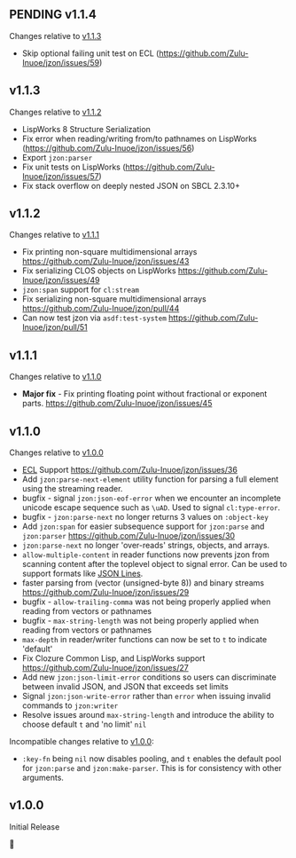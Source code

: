 ## PENDING v1.1.4

Changes relative to [v1.1.3](#v113)

* Skip optional failing unit test on ECL (https://github.com/Zulu-Inuoe/jzon/issues/59)

## v1.1.3

Changes relative to [v1.1.2](#v112)

* LispWorks 8 Structure Serialization
* Fix error when reading/writing from/to pathnames on LispWorks (https://github.com/Zulu-Inuoe/jzon/issues/56)
* Export `jzon:parser`
* Fix unit tests on LispWorks (https://github.com/Zulu-Inuoe/jzon/issues/57)
* Fix stack overflow on deeply nested JSON on SBCL 2.3.10+

## v1.1.2

Changes relative to [v1.1.1](#v111)

* Fix printing non-square multidimensional arrays https://github.com/Zulu-Inuoe/jzon/issues/43
* Fix serializing CLOS objects on LispWorks https://github.com/Zulu-Inuoe/jzon/issues/49
* `jzon:span` support for `cl:stream`
* Fix serializing non-square multidimensional arrays https://github.com/Zulu-Inuoe/jzon/pull/44
* Can now test jzon via `asdf:test-system` https://github.com/Zulu-Inuoe/jzon/pull/51

## v1.1.1

Changes relative to [v1.1.0](#v110)

* **Major fix** - Fix printing floating point without fractional or exponent parts. https://github.com/Zulu-Inuoe/jzon/issues/45

## v1.1.0

Changes relative to [v1.0.0](#v100)

* [ECL][ecl] Support https://github.com/Zulu-Inuoe/jzon/issues/36
* Add `jzon:parse-next-element` utility function for parsing a full element using the streaming reader.
* bugfix - signal `jzon:json-eof-error` when we encounter an incomplete unicode escape sequence such as `\uAD`. Used to signal `cl:type-error`.
* bugfix - `jzon:parse-next` no longer returns 3 values on `:object-key`
* Add `jzon:span` for easier subsequence support for `jzon:parse` and `jzon:parser` https://github.com/Zulu-Inuoe/jzon/issues/30
* `jzon:parse-next` no longer 'over-reads' strings, objects, and arrays.
* `allow-multiple-content` in reader functions now prevents jzon from scanning content after the toplevel object to signal error. Can be used to support formats like [JSON Lines][json-lines].
* faster parsing from (vector (unsigned-byte 8)) and binary streams https://github.com/Zulu-Inuoe/jzon/issues/29
* bugfix - `allow-trailing-comma` was not being properly applied when reading from vectors or pathnames
* bugfix - `max-string-length` was not being properly applied when reading from vectors or pathnames
* `max-depth` in reader/writer functions can now be set to `t` to indicate 'default'
* Fix Clozure Common Lisp, and LispWorks support https://github.com/Zulu-Inuoe/jzon/issues/27
* Add new `jzon:json-limit-error` conditions so users can discriminate between invalid JSON, and JSON that exceeds set limits
* Signal `jzon:json-write-error` rather than `error` when issuing invalid commands to `jzon:writer`
* Resolve issues around `max-string-length` and introduce the ability to choose default `t` and 'no limit' `nil`

Incompatible changes relative to [v1.0.0](#v100):

* `:key-fn` being `nil` now disables pooling, and `t` enables the default pool for `jzon:parse` and `jzon:make-parser`. This is for consistency with other arguments.

## v1.0.0

Initial Release

:tada:

[json-lines]: https://jsonlines.org/
[ecl]: https://gitlab.com/embeddable-common-lisp/ecl
